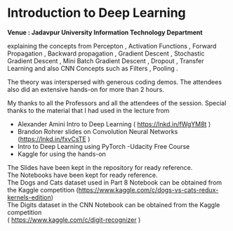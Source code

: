 # Introduction to Deep Learning 

**Venue : Jadavpur University Information Technology Department** 
 
explaining the concepts from Percepton , Activation Functions , 
Forward Propagation , Backward propagation , Gradient Descent , 
Stochastic Gradient Descent , Mini Batch Gradient Descent , 
Dropout , Transfer Learning and also CNN Concepts such as Filters , Pooling .    

The theory was interspersed with generous coding demos. 
The attendees also did an extensive hands-on for more than 2 hours.    

My thanks to all the Professors and all the attendees of the session. Special thanks to  the material that I had used in the lecture from
-  Alexander Amini Intro to Deep Learning ( https://lnkd.in/fWgYM8t )
- Brandon Rohrer slides on Convolution Neural Networks (https://lnkd.in/fxvCsTE )
- Intro to Deep Learning using PyTorch -Udacity Free Course
- Kaggle for using the hands-on

The Slides have been kept in the repository for ready reference.      
The Notebooks have been kept for ready reference.           
The Dogs and Cats dataset used in Part 8 Notebook can be obtained from the Kaggle competition 
(https://www.kaggle.com/c/dogs-vs-cats-redux-kernels-edition)      
The Digits dataset in the CNN Notebook can be obtained from the Kaggle competition  
( https://www.kaggle.com/c/digit-recognizer )
